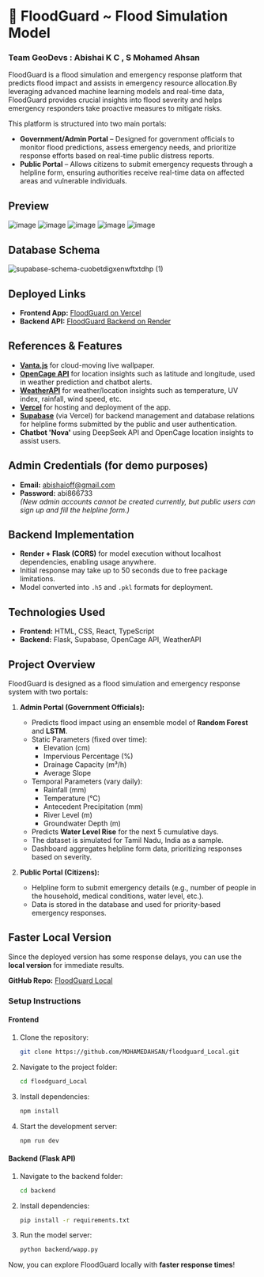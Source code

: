 # 🌊 FloodGuard ~ Flood Simulation Model

### Team GeoDevs : Abishai K C , S Mohamed Ahsan
FloodGuard is a flood simulation and emergency response platform that predicts flood impact and assists in emergency resource allocation.By leveraging advanced machine learning models and real-time data, FloodGuard provides crucial insights into flood severity and helps emergency responders take proactive measures to mitigate risks.

This platform is structured into two main portals:

- **Government/Admin Portal** – Designed for government officials to monitor flood predictions, assess emergency needs, and prioritize response efforts based on real-time public distress reports.
- **Public Portal** – Allows citizens to submit emergency requests through a helpline form, ensuring authorities receive real-time data on affected areas and vulnerable individuals.

## Preview
![image](https://github.com/user-attachments/assets/5ca07210-6088-45cb-9bca-0b8baa2e5484)
![image](https://github.com/user-attachments/assets/4e8f1682-b60c-4fc0-84d7-5810f23634f0)
![image](https://github.com/user-attachments/assets/df3b31f4-b9df-4f3f-b409-3fe19464a039)
![image](https://github.com/user-attachments/assets/5acd8a70-969e-4682-b294-523605610ce8)
![image](https://github.com/user-attachments/assets/b1871428-ec97-474f-9a0c-c566775b0723)

## Database Schema
![supabase-schema-cuobetdigxenwftxtdhp (1)](https://github.com/user-attachments/assets/a5bd9883-e1ff-4449-adb6-97428cb68e50)


## Deployed Links
- **Frontend App:** [FloodGuard on Vercel](https://floodguard-three.vercel.app/)
- **Backend API:** [FloodGuard Backend on Render](https://flood-20.onrender.com)

## References & Features
- **[Vanta.js](https://www.vantajs.com/)** for cloud-moving live wallpaper.
- **[OpenCage API](https://opencagedata.com/)** for location insights such as latitude and longitude, used in weather prediction and chatbot alerts.
- **[WeatherAPI](https://www.weatherapi.com/)** for weather/location insights such as temperature, UV index, rainfall, wind speed, etc.
- **[Vercel](https://vercel.com/)** for hosting and deployment of the app.
- **[Supabase](https://supabase.com/)** (via Vercel) for backend management and database relations for helpline forms submitted by the public and user authentication.
- **Chatbot 'Nova'** using DeepSeek API and OpenCage location insights to assist users.

## Admin Credentials (for demo purposes)
- **Email:** abishaioff@gmail.com  
- **Password:** abi866733  
*(New admin accounts cannot be created currently, but public users can sign up and fill the helpline form.)*

## Backend Implementation
- **Render + Flask (CORS)** for model execution without localhost dependencies, enabling usage anywhere.
- Initial response may take up to 50 seconds due to free package limitations.
- Model converted into `.h5` and `.pkl` formats for deployment.

## Technologies Used
- **Frontend:** HTML, CSS, React, TypeScript
- **Backend:** Flask, Supabase, OpenCage API, WeatherAPI

## Project Overview
FloodGuard is designed as a flood simulation and emergency response system with two portals:
1. **Admin Portal (Government Officials):**
   - Predicts flood impact using an ensemble model of **Random Forest** and **LSTM**.
   - Static Parameters (fixed over time):
     - Elevation (cm)
     - Impervious Percentage (%)
     - Drainage Capacity (m³/h)
     - Average Slope
   - Temporal Parameters (vary daily):
     - Rainfall (mm)
     - Temperature (°C)
     - Antecedent Precipitation (mm)
     - River Level (m)
     - Groundwater Depth (m)
   - Predicts **Water Level Rise** for the next 5 cumulative days.
   - The dataset is simulated for Tamil Nadu, India as a sample.
   - Dashboard aggregates helpline form data, prioritizing responses based on severity.

2. **Public Portal (Citizens):**
   - Helpline form to submit emergency details (e.g., number of people in the household, medical conditions, water level, etc.).
   - Data is stored in the database and used for priority-based emergency responses.

## Faster Local Version
Since the deployed version has some response delays, you can use the **local version** for immediate results.

**GitHub Repo:** [FloodGuard Local](https://github.com/MOHAMEDAHSAN/floodguard_Local)

### Setup Instructions
#### Frontend
1. Clone the repository:
   ```bash
   git clone https://github.com/MOHAMEDAHSAN/floodguard_Local.git
   ```
2. Navigate to the project folder:
   ```bash
   cd floodguard_Local
   ```
3. Install dependencies:
   ```bash
   npm install
   ```
4. Start the development server:
   ```bash
   npm run dev
   ```

#### Backend (Flask API)
1. Navigate to the backend folder:
   ```bash
   cd backend
   ```
2. Install dependencies:
   ```bash
   pip install -r requirements.txt
   ```
3. Run the model server:
   ```bash
   python backend/wapp.py
   ```

Now, you can explore FloodGuard locally with **faster response times**!

